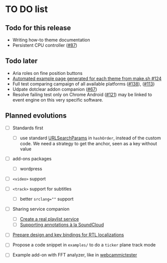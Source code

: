 TO DO list
==========

Todo for this release
---------------------

 - Writing how-to theme documentation
 - Persistent CPU controller ([#87](#87))

Todo later
----------

 - Aria roles on fine position buttons
 - [Automated example page generated for each theme from make.sh #124](#124)
 - Full test comparing campaign of all available platforms ([#138](#138)), ([#113](#113))
 - Udpate dotclear addon companion ([#67](#67))
 - Resolve failing test only on Chrome Android ([#121](#121)) may be linked to event engine on this very specific software.

Planned evolutions
------------------

- [ ] Standards first
    - [ ] use standard [URLSearchParams](https://developer.mozilla.org/en-US/docs/Web/API/URLSearchParams) in `hashOrder`, instead of the custom code. We need a strategy to get the anchor, seen as a key without value
- [ ] add-ons packages
    - [ ] wordpress
- [ ] `<video>` support
- [ ] `<track>` support for subtitles
	- [ ] better `srclang=""` support
- [ ] Sharing service companion
    - [ ] [Create a real playlist service](https://github.com/dascritch/cpu-audio/issues/8)
    - [ ] [Supporting annotations à la SoundCloud](https://github.com/dascritch/cpu-audio/issues/10)
- [ ] [Prepare design and key bindings for RTL localizations](https://github.com/dascritch/cpu-audio/issues/26)
- [ ] Propose a code snippet in `examples/` to do a `ticker` plane track mode
- [ ] Example add-on with FFT analyzer, like in [webcammictester](https://webcammictest.com/check-mic.html)

